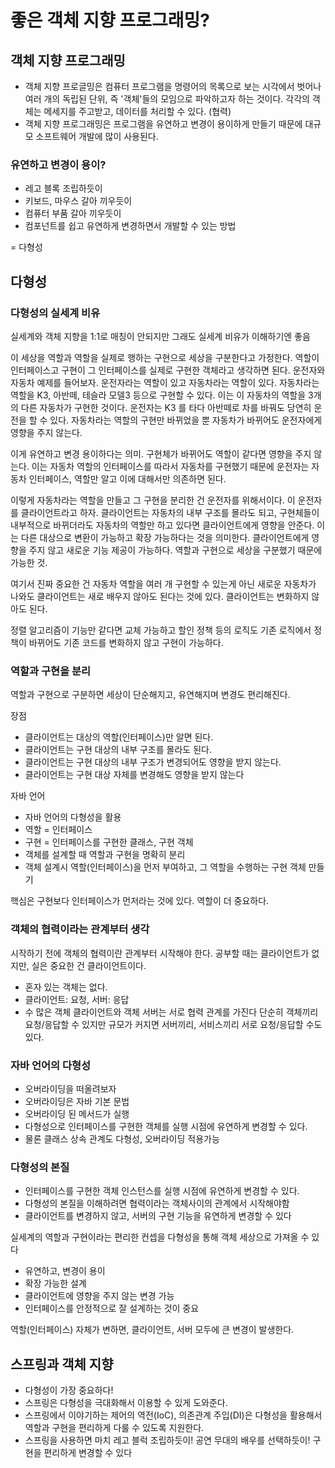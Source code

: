 # 좋은 객체 지향 프로그래밍?

## 객체 지향 프로그래밍
- 객체 지향 프로글밍은 컴퓨터 프로그램을 명령어의 목록으로 보는 시각에서 벗어나 여러 개의 독립된 단위, 즉 '객체'들의 모임으로 파악하고자 하는 것이다.
각각의 객체는 메세지를 주고받고, 데이터를 처리할 수 있다. (협력)
- 객체 지향 프로그래밍은 프로그램을 유연하고 변경이 용이하게 만들기 때문에 대규모 소프트웨어 개발에 많이 사용된다.

### 유연하고 변경이 용이?
- 레고 블록 조립하듯이
- 키보드, 마우스 갈아 끼우듯이
- 컴퓨터 부품 갈아 끼우듯이
- 컴포넌트를 쉽고 유연하게 변경하면서 개발할 수 있는 방법

= 다형성

## 다형성

### 다형성의 실세계 비유
실세계와 객체 지향을 1:1로 매칭이 안되지만 그래도 실세계 비유가 이해하기엔 좋음

이 세상을 역할과 역할을 실제로 행하는 구현으로 세상을 구분한다고 가정한다. 역할이 인터페이스고 구현이 그 인터페이스를 실제로 구현한 객체라고 생각하면 된다.
운전자와 자동차 예제를 들어보자. 운전자라는 역할이 있고 자동차라는 역할이 있다. 
자동차라는 역할을 K3, 아반떼, 테슬라 모델3 등으로 구현할 수 있다. 이는 이 자동차의 역할을 3개의 다른 자동차가 구현한 것이다.
운전자는 K3 를 타다 아반떼로 차를 바꿔도 당연히 운전을 할 수 있다. 자동차라는 역할의 구현만 바뀌었을 뿐 자동차가 바뀌어도 운전자에게 영향을 주지 않는다.

이게 유연하고 변경 용이하다는 의미. 구현체가 바뀌어도 역할이 같다면 영향을 주지 않는다.
이는 자동차 역할의 인터페이스를 따라서 자동차를 구현했기 때문에 운전자는 자동차 인터페이스, 역할만 알고 이에 대해서만 의존하면 된다.

이렇게 자동차라는 역할을 만들고 그 구현을 분리한 건 운전자를 위해서이다. 
이 운전자를 클라이언트라고 하자. 클라이언트는 자동차의 내부 구조를 몰라도 되고, 구현체들이 내부적으로 바뀌더라도 자동차의 역할만 하고 있다면 클라이언트에게 영향을 안준다.
이는 다른 대상으로 변환이 가능하고 확장 가능하다는 것을 의미한다.
클라이언트에게 영향을 주지 않고 새로운 기능 제공이 가능하다. 역할과 구현으로 세상을 구분했기 때문에 가능한 것.

여기서 진짜 중요한 건 자동차 역할을 여러 개 구현할 수 있는게 아닌 새로운 자동차가 나와도 클라이언트는 새로 배우지 않아도 된다는 것에 있다.
클라이언트는 변화하지 않아도 된다.

정렬 알고리즘이 기능만 같다면 교체 가능하고 할인 정책 등의 로직도 기존 로직에서 정책이 바뀌어도 기존 코드를 변화하지 않고 구현이 가능하다.


### 역할과 구현을 분리

역할과 구현으로 구분하면 세상이 단순해지고, 유연해지며 변경도 편리해진다.

장점
- 클라이언트는 대상의 역할(인터페이스)만 알면 된다.
- 클라이언트는 구현 대상의 내부 구조를 몰라도 된다.
- 클라이언트는 구현 대상의 내부 구조가 변경되어도 영향을 받지 않는다.
- 클라이언트는 구현 대상 자체를 변경해도 영향을 받지 않는다

자바 언어
- 자바 언어의 다형성을 활용
- 역할 = 인터페이스
- 구현 = 인터페이스를 구현한 클래스, 구현 객체
- 객체를 설계할 때 역할과 구현을 명확히 분리
- 객체 설계시 역할(인터페이스)을 먼저 부여하고, 그 역할을 수행하는 구현 객체 만들기

핵심은 구현보다 인터페이스가 먼저라는 것에 있다. 역할이 더 중요하다.

### 객체의 협력이라는 관계부터 생각

시작하기 전에 객체의 협력이란 관계부터 시작해야 한다. 
공부할 때는 클라이언트가 없지만, 실은 중요한 건 클라이언트이다. 

- 혼자 있는 객체는 없다.
- 클라이언트: 요청, 서버: 응답
- 수 많은 객체 클라이언트와 객체 서버는 서로 협력 관계를 가진다
단순히 객체끼리 요청/응답할 수 있지만 규모가 커지면 서버끼리, 서비스끼리 서로 요청/응답할 수도 있다.

### 자바 언어의 다형성

- 오버라이딩을 떠올려보자
- 오버라이딩은 자바 기본 문법
- 오버라이딩 된 메서드가 실행
- 다형성으로 인터페이스를 구현한 객체를 실행 시점에 유연하게 변경할 수 있다.
- 물론 클래스 상속 관계도 다형성, 오버라이딩 적용가능

### 다형성의 본질
- 인터페이스를 구현한 객체 인스턴스를 실행 시점에 유연하게 변경할 수 있다.
- 다형성의 본질을 이해하려면 협력이라는 객체사이의 관계에서 시작해야함
- 클라이언트를 변경하지 않고, 서버의 구현 기능을 유연하게 변경할 수 있다 

실세계의 역할과 구현이라는 편리한 컨셉을 다형성을 통해 객체 세상으로 가져올 수 있다
- 유연하고, 변경이 용이
- 확장 가능한 설계
- 클라이언트에 영향을 주지 않는 변경 가능
- 인터페이스를 안정적으로 잘 설계하는 것이 중요

역할(인터페이스) 자체가 변하면, 클라이언트, 서버 모두에 큰 변경이 발생한다.


## 스프링과 객체 지향

- 다형성이 가장 중요하다!
- 스프링은 다형성을 극대화해서 이용할 수 있게 도와준다.
- 스프링에서 이야기하는 제어의 역전(IoC), 의존관계 주입(DI)은 다형성을 활용해서 역할과
구현을 편리하게 다룰 수 있도록 지원한다.
- 스프링을 사용하면 마치 레고 블럭 조립하듯이! 공연 무대의 배우를 선택하듯이! 구현을 편리하게 변경할 수 있다


